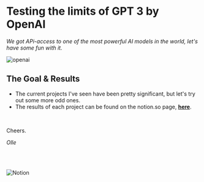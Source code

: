 # Testing the limits of GPT 3 by OpenAI 

*We got APi-access to one of the most powerful AI models in the world, let's have some fun with it.*

![openai](https://openai.com/content/images/2019/05/openai-cover.png)

## The Goal & Results
* The current projects I've seen have been pretty significant, but let's try out some more odd ones. 
* The results of each project can be found on the notion.so page, **[here](https://www.notion.so/dataalliance-io-adcc3cbb49ca454ba6405f1df69d2b9f)**.

</br>

Cheers.

*Olle*

</br>
</br>

![Notion](https://cdn.iconscout.com/icon/free/png-256/notion-1693557-1442598.png)

</br>
